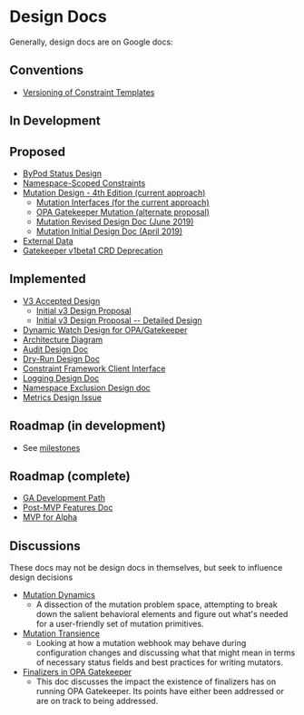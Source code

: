 # Design Docs
Generally, design docs are on Google docs:

## Conventions
* [Versioning of Constraint Templates](https://docs.google.com/document/d/1vB_2wm60WCVLXoegMrupqwqKAuW6gbwEIxg3vBQj6cs/edit)

## In Development

## Proposed
* [ByPod Status Design](https://docs.google.com/document/d/13xmVQuE9Q8CFDpL9pzpoAyH1nIzHndP0OfccXVShiPo/edit?usp=sharing)
* [Namespace-Scoped Constraints](https://docs.google.com/document/d/1-pY7B5C6R0fjUbDu8izlcP7MSUDVDHv5XK16BFyTGRc/edit#heading=h.w8j68o8vjdts)
* [Mutation Design - 4th Edition (current approach)](https://docs.google.com/document/d/1MdchNFz9guycX__QMGxpJviPaT_MZs8iXaAFqCvoXYQ/edit?ts=5f73fb77#
)
   * [Mutation Interfaces (for the current approach)](https://docs.google.com/document/d/1c5Z3g6Zsfmga7xod4--t6RrXamdAaMaqYzPNujtZb10/edit)
   * [OPA Gatekeeper Mutation (alternate proposal)](https://docs.google.com/document/d/1LtNIxd-Y3oh0HPgPYdaVV7t2c6vBSwzYAFcTyxQYZjE/edit)
   * [Mutation Revised Design Doc (June 2019)](https://docs.google.com/document/d/1G7WgZKx1Y3VOTUjrqn7DjDaZgSKCIZowILm_I6psrw0/edit#heading=h.mtvdjag5uj9)
   * [Mutation Initial Design Doc (April 2019)](https://docs.google.com/document/d/1qTHwqoUX8AL2jodyWKB_2szrGDwhi14Ra_LlQ-ogtck/edit#heading=h.iu1ppjy7g7j)
* [External Data](https://docs.google.com/document/d/1hPi86jdsCKg8puYT5_s_73mPGExUJeZfyKmvG-XWtPc/edit#)
* [Gatekeeper v1beta1 CRD Deprecation](https://docs.google.com/document/d/12TD9vk79X3y0RgNxURamW4tQOyd6YjA6WrwDAqcplwg/edit#)


## Implemented
* [V3 Accepted Design](https://docs.google.com/document/d/1yC4wgpVoJj6ngYnSTtO-HeaIBl05gla562sD7qKPy3M/edit#heading=h.z0bjqzl81dpe)
   * [Initial v3 Design Proposal](https://docs.google.com/document/d/1S4C5BHZDoAqw5m5aVWrr8b8fe4H3I2jymmKitoTia2Y/edit#heading=h.p63jc1w6w88d)
   * [Initial v3 Design Proposal -- Detailed Design](https://docs.google.com/document/d/1oZR9b52z_EQkhit9A-ApFvz3tqsn9ckzvPyxKw1pBTo/edit)
* [Dynamic Watch Design for OPA/Gatekeeper](https://docs.google.com/document/d/1Wi3LM3sG6Qgfzm--bWb6R0SEKCkQCCt-ene6cO62FlM/edit)
* [Architecture Diagram](https://docs.google.com/document/d/1It-Mpz36ygqrElmh2hZ3DvDIqKYyKUZN6V4d7UTlEG8/edit#heading=h.rzuko1admjwd)
* [Audit Design Doc](https://docs.google.com/document/d/1EnVOOaLZ_fWxo02ZmgnvTE2PtTRbyyhKjioPe-_In28/edit)
* [Dry-Run Design Doc](https://docs.google.com/document/d/17nJDJxjY_XHV8zrMNdOi2hFgfm6XKGJi0QyznsbhQ70/edit#heading=h.z0bjqzl81dpe)
* [Constraint Framework Client Interface](https://docs.google.com/document/d/1NDOgu8F_yQqrxRRVTDiCXGXMsajA3Jtp-lwGrZsDFcI/edit#)
* [Logging Design Doc](https://docs.google.com/document/d/1ap7AKOupNcR_42s8mkSh5FV9eteXTd4VCqelKst73VY/edit)
* [Namespace Exclusion Design doc](https://docs.google.com/document/d/1yHuXFs_HQL5N9yT9QVi6AMyflWPtZS4Pg-uXczdqgZ8/edit?usp=sharing)
* [Metrics Design Issue](https://github.com/open-policy-agent/gatekeeper/issues/157#issuecomment-553015292)

## Roadmap (in development)
* See [milestones](https://github.com/open-policy-agent/gatekeeper/milestones?direction=asc&sort=due_date)

## Roadmap (complete)
* [GA Development Path](https://docs.google.com/document/d/1Lolr_jUkVlGSyk4iGhajx1LXWsWRXhLeu3L7s3lLDGY/edit#heading=h.9aae3wnhx5k3)
* [Post-MVP Features Doc](https://docs.google.com/document/d/1t61-fcFdbNA0o1kTQd-oS2rkaUsouN4Kg6ImW8agfbk/edit#heading=h.57n2tr53h5l)
* [MVP for Alpha](https://docs.google.com/document/d/1EPb3zg-hknAK7WqYh96XIXCEXG9mQqr_Cqn8VuEGoLI/edit#heading=h.vu8n6esi249)

## Discussions

These docs may not be design docs in themselves, but seek to influence design
decisions

* [Mutation Dynamics](https://docs.google.com/document/d/1WKj-9xYYVO9IckQVZHYVFCziRVS6zxCfvJxWbkbLcOM/view#)
   * A dissection of the mutation problem space, attempting to break down the
     salient behavioral elements and figure out what's needed for a
     user-friendly set of mutation primitives.
* [Mutation Transience](https://docs.google.com/document/d/1pyM3h5c8gh5W2eKP37qpge9jtEtRAs6Uv_sTyJttm3c/edit?ts=606f8bbf#)
   * Looking at how a mutation webhook may behave during configuration changes and discussing what that might mean in terms
     of necessary status fields and best practices for writing mutators.
* [Finalizers in OPA Gatekeeper](https://docs.google.com/document/d/1lZZsHACi4LnPF4bBvjfg0qpbYGChkZd6mhaaRnvkx6M/view#)
   * This doc discusses the impact the existence of finalizers has on running
     OPA Gatekeeper. Its points have either been addressed or are on track
     to being addressed.
